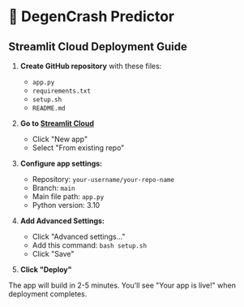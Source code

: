 # 🎰 DegenCrash Predictor

## Streamlit Cloud Deployment Guide

1. **Create GitHub repository** with these files:
   - `app.py`
   - `requirements.txt`
   - `setup.sh`
   - `README.md`

2. **Go to [Streamlit Cloud](https://share.streamlit.io/)**
   - Click "New app"
   - Select "From existing repo"

3. **Configure app settings:**
   - Repository: `your-username/your-repo-name`
   - Branch: `main`
   - Main file path: `app.py`
   - Python version: 3.10

4. **Add Advanced Settings:**
   - Click "Advanced settings..."
   - Add this command: `bash setup.sh`
   - Click "Save"

5. **Click "Deploy"**

The app will build in 2-5 minutes. You'll see "Your app is live!" when deployment completes.